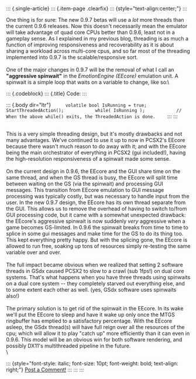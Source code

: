 ::: {.single-article}
::: {.item-page .clearfix}
::: {style="text-align:center;"}
:::

One thing is for sure: The new 0.9.7 betas will use a *lot* more threads
than the current 0.9.6 releases. Now this doesn\'t necessarily mean the
emulator will take advantage of quad core CPUs better than 0.9.6, least
not in a gameplay sense. As I explained in my previous blog, threading
is as much a function of improving responsiveness and recoverability as
it is about sharing a workload across multi-core cpus, and so far most
of the threading implemented into 0.9.7 is the scalable/responsive
sort.\
\
One of the major changes in 0.9.7 will be the removal of what I call an
**\"aggressive spinwait\"** in the *EmotionEngine (EEcore)* emulation
unit. A spinwait is a simple loop that waits on a variable to change,
like so:\

::: {.codeblock}
::: {.title}
Code:
:::

::: {.body dir="ltr"}
`      volatile bool IsRunning = true;            StartThreadedAction();            while( IsRunning );            // When the above while() exits, the ThreadedAction is done.     `
:::
:::

\
This is a very simple threading design, but it\'s mostly drawbacks and
not many advantages. We\'ve continued to use it up to now in PCSX2\'s
EEcore because there wasn\'t much reason to do away with it; and with
the EEcore being the main orchestrator of everything in PCSX2 (gui
included!), having the high-resolution responsiveness of a spinwait made
some sense.\
\
On the current design in 0.9.6, the EEcore and the GUI share time on the
same thread, and when the GS thread is busy, the EEcore will split time
between waiting on the GS (via the spinwait) and processing GUI
messages. This transition from EEcore emulation to GUI message
processing was typically costly, but was necessary to handle input from
the user. In the new 0.9.7 design, the EEcore has its own thread
separate from the GUI. This allows us to remove the overhead of having
to switch to/from GUI processing code, but it came with a somewhat
unexpected drawback: the EEcore\'s aggressive spinwait is now suddenly
*very* aggressive when a game becomes GS-limited. In 0.9.6 the spinwait
breaks from time to time to splice in some gui messages and make time
for the GS to do its thing too. This kept everything pretty happy. But
with the splicing gone, the EEcore is allowed to run free, soaking up
tons of resources simply re-testing the same variable over and over.\
\
The full impact became obvious when we realized that setting 2 software
threads in GSdx caused PCSX2 to slow to a crawl (sub 1fps!) on dual core
systems. That\'s what happens when you have three threads using
spinwaits on a dual core system \-- they completely starved out
everything else, and to some extent each other as well. (yes, GSdx
software uses spinwaits also!)\
\
The primary solution is to get rid of the spinwait in the EEcore. In its
wake we\'ll put the EEcore to sleep and have it wake up only once the
MTGS ringbuffer has emptied to a satisfactory percentage. With the
EEcore asleep, the GSdx thread(s) will have full reign over all the
resources of the cpu; which will allow it to play \"catch up\" more
efficiently than it can even in 0.9.6. This model will be an obvious win
for both software rendering, and possibly DX11\'s multithreaded pipeline
in the future.\
\

::: {style="font-style: italic; font-size: 10pt; font-weight: bold; text-align: right;"}
[Post a Comment!](http://forums.pcsx2.net/thread-10880.html)
:::
:::
:::
